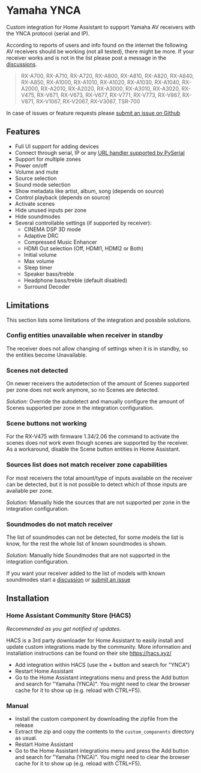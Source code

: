 # Yamaha YNCA

Custom integration for Home Assistant to support Yamaha AV receivers with the YNCA protocol (serial and IP).

According to reports of users and info found on the internet the following AV receivers should be working (not all tested), there might be more. If your receiver works and is not in the list please post a message in the [discussions](https://github.com/mvdwetering/yamaha_ynca/discussions).

> RX-A700, RX-A710, RX-A720, RX-A800, RX-A810, RX-A820, RX-A840, RX-A850, RX-A1000, RX-A1010, RX-A1020, RX-A1030, RX-A1040, RX-A2000, RX-A2010, RX-A2020, RX-A3000, RX-A3010, RX-A3020, RX-V475, RX-V671, RX-V673, RX-V677, RX-V771, RX-V773, RX-V867, RX-V871, RX-V1067, RX-V2067, RX-V3067, TSR-700

In case of issues or feature requests please [submit an issue on Github](https://github.com/mvdwetering/yamaha_ynca/issues)

## Features

* Full UI support for adding devices
* Connect through serial, IP or any [URL handler supported by PySerial](https://pyserial.readthedocs.io/en/latest/url_handlers.html)
* Support for multiple zones
* Power on/off
* Volume and mute
* Source selection
* Sound mode selection
* Show metadata like artist, album, song (depends on source)
* Control playback (depends on source)
* Activate scenes
* Hide unused inputs per zone
* Hide soundmodes
* Several controllable settings (if supported by receiver):
  * CINEMA DSP 3D mode
  * Adaptive DRC
  * Compressed Music Enhancer
  * HDMI Out selection (Off, HDMI1, HDMI2 or Both)
  * Initial volume
  * Max volume
  * Sleep timer
  * Speaker bass/treble
  * Headphone bass/treble (default disabled)
  * Surround Decoder


## Limitations

This section lists some limitations of the integration and possbile solutions.

### Config entities unavailable when receiver in standby

The receiver does not allow changing of settings when it is in standby, so the entities become Unavailable.

### Scenes not detected

On newer receivers the autodetection of the amount of Scenes supported per zone does not work anymore, so no Scenes are detected.

*Solution:* Override the autodetect and manually configure the amount of Scenes supported per zone in the integration configuration.

### Scene buttons not working

For the RX-V475 with firmware 1.34/2.06 the command to activate the scenes does not work even though scenes are supported by the receiver. As a workaround, disable the Scene button entities in Home Assistant.

### Sources list does not match receiver zone capabilities

For most receivers the total amount/type of inputs available on the receiver can be detected, but it is not possible to detect which of those inputs are available per zone.

*Solution:* Manually hide the sources that are not supported per zone in the integration configuration.

### Soundmodes do not match receiver

The list of soundmodes can not be detected, for some models the list is know, for the rest the whole list of known soundmodes is shown.

*Solution:* Manually hide Soundmodes that are not supported in the integration configuration.

If you want your receiver added to the list of models with known soundmodes start a [discussion](https://github.com/mvdwetering/yamaha_ynca/discussions) or [submit an issue](https://github.com/mvdwetering/yamaha_ynca/issues)


## Installation

### Home Assistant Community Store (HACS)

*Recommended as you get notified of updates.*

HACS is a 3rd party downloader for Home Assistant to easily install and update custom integrations made by the community. More information and installation instructions can be found on their site https://hacs.xyz/

* Add integration within HACS (use the + button and search for "YNCA")
* Restart Home Assistant
* Go to the Home Assistant integrations menu and press the Add button and search for "Yamaha (YNCA)". You might need to clear the browser cache for it to show up (e.g. reload with CTRL+F5).

### Manual

* Install the custom component by downloading the zipfile from the release
* Extract the zip and copy the contents to the `custom_components` directory as usual.
* Restart Home Assistant
* Go to the Home Assistant integrations menu and press the Add button and search for "Yamaha (YNCA)". You might need to clear the browser cache for it to show up (e.g. reload with CTRL+F5).

